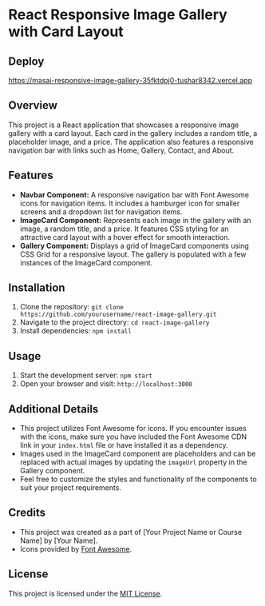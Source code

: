 # React Responsive Image Gallery with Card Layout

## Deploy
 https://masai-responsive-image-gallery-35fktdpj0-tushar8342.vercel.app


## Overview
This project is a React application that showcases a responsive image gallery with a card layout. Each card in the gallery includes a random title, a placeholder image, and a price. The application also features a responsive navigation bar with links such as Home, Gallery, Contact, and About.

## Features
- **Navbar Component:** A responsive navigation bar with Font Awesome icons for navigation items. It includes a hamburger icon for smaller screens and a dropdown list for navigation items.
- **ImageCard Component:** Represents each image in the gallery with an image, a random title, and a price. It features CSS styling for an attractive card layout with a hover effect for smooth interaction.
- **Gallery Component:** Displays a grid of ImageCard components using CSS Grid for a responsive layout. The gallery is populated with a few instances of the ImageCard component.

## Installation
1. Clone the repository: `git clone https://github.com/yourusername/react-image-gallery.git`
2. Navigate to the project directory: `cd react-image-gallery`
3. Install dependencies: `npm install`

## Usage
1. Start the development server: `npm start`
2. Open your browser and visit: `http://localhost:3000`

## Additional Details
- This project utilizes Font Awesome for icons. If you encounter issues with the icons, make sure you have included the Font Awesome CDN link in your `index.html` file or have installed it as a dependency.
- Images used in the ImageCard component are placeholders and can be replaced with actual images by updating the `imageUrl` property in the Gallery component.
- Feel free to customize the styles and functionality of the components to suit your project requirements.

## Credits
- This project was created as a part of [Your Project Name or Course Name] by [Your Name].
- Icons provided by [Font Awesome](https://fontawesome.com/).

## License
This project is licensed under the [MIT License](LICENSE).

